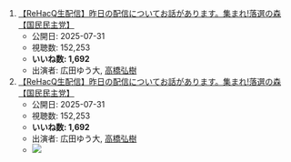 1.  [【ReHacQ生配信】昨日の配信についてお話があります。集まれ!落選の森【国民民主党】](/rehacq_fan/ids/https://www.youtube.com/watch?v=HIwe8xgSukk "wikilink")
    -   公開日: 2025-07-31
    -   視聴数: 152,253
    -   **いいね数: 1,692**
    -   出演者: 広田ゆう大, [高橋弘樹](/rehacq_fan/people/高橋弘樹 "wikilink")
1.  [【ReHacQ生配信】昨日の配信についてお話があります。集まれ!落選の森【国民民主党】](https://www.youtube.com/watch?v=HIwe8xgSukk)
    -   公開日: 2025-07-31
    -   視聴数: 152,253
    -   **いいね数: 1,692**
    -   出演者: 広田ゆう大, [高橋弘樹](/rehacq_fan/people/高橋弘樹 "wikilink")
    - [![](https://img.youtube.com/vi/HIwe8xgSukk/hqdefault.jpg)](https://www.youtube.com/watch?v=HIwe8xgSukk)
